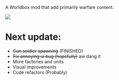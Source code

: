 A Worldbox mod that add primarily warfare content.

[![](https://gamebanana.com/mods/embeddables/616451?type=large)](https://gamebanana.com/mods/616451)

# Next update:
* ~~Gun soldier spawning~~ (FINISHED)
* ~~Fix annoying ui bug (hopefully)~~ aw dang it
* More factories and units
* Visual improvements
* Code refactors (Probably)